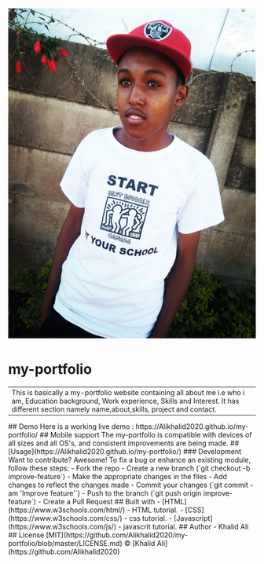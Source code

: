 # ![my-portfolio](images/IMG-20200606-WA0003.jpg)
# my-portfolio
<table>
<tr>
<td>
  This is basically a my-portfolio website containing all about me i.e who i am, Education background, Work experience, Skills and Interest. It has different section namely name,about,skills, project and contact.
</td>
</tr>
</table>
## Demo
Here is a working live demo :  https://Alikhalid2020.github.io/my-portfolio/
## Mobile support
The my-portfolio is compatible with devices of all sizes and all OS's, and consistent improvements are being made.
## [Usage](https://Alikhalid2020.github.io/my-portfolio/)
### Development
Want to contribute? Awesome!
To fix a bug or enhance an existing module, follow these steps:
- Fork the repo
- Create a new branch (`git checkout -b improve-feature`)
- Make the appropriate changes in the files
- Add changes to reflect the changes made
- Commit your changes (`git commit -am 'Improve feature'`)
- Push to the branch (`git push origin improve-feature`)
- Create a Pull Request
## Built with
- [HTML](https://www.w3schools.com/html/) - HTML tutorial.
- [CSS](https://www.w3schools.com/css/) - css tutorial.
- [Javascript](https://www.w3schools.com/js/) - javascrit tutorial.
## Author
- Khalid Ali
## License
[MIT](https://github.com/Alikhalid2020/my-portfolio/blob/master/LICENSE.md)
 © [Khalid Ali](https://github.com/Alikhalid2020)
